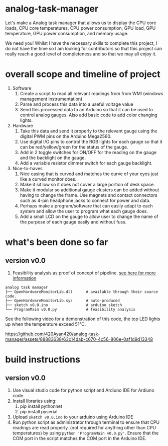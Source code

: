 # analog-task-manager
Let's make a Analog task manager that allows us to display the CPU core loads, CPU core temperatures, CPU power consumption, GPU load, GPU temperature, GPU power consumption, and memory usage.

We need you! Whilst I have the necessary skills to complete this project, I do not have the time so I am looking for contributors so that this project can really reach a good level of completeness and so that we may all enjoy it.

# overall scope and timeline of project
1.  Software
    1.  Create a script to read all relevant readings from from WMI (windows management instrumentation)
    2.  Parse and process this data into a useful voltage value
    3.  Send this processed data to an Arduino so that it can be used to control analog gauges. Also add basic code to add color changing lights.
2.  Hardware
    1. Take this data and send it properly to the relevant gauge using the digital PWM pins on the Arduino Mega2560.
    2. Use digital I/O pins to control the RGB lights for each gauge so that it can be red/yellow/green for the status of the gauge.
    3. Add in 2 toggle switches for ON/OFF for the reading on the gauge and the backlight on the gauge.
    4. Add a variable resistor dimmer switch for each gauge backlight.
3.  Nice-to-haves
    1. Nice casing that is curved and matches the curve of your eyes just like a curved monitor does.
    2. Make it sit low so it does not cover a large portion of desk space.
    3. Make it modular so additional gauge clusters can be added without having to change the frame. Use magnets and contact connectors such as 4-pin headphone jacks to connect for power and data.
    4. Perhaps make a program/software that can easily adapt to each system and allow the user to program what each gauge does.
    5. Add a small LCD on the gauge to allow user to change the name of the purpose of each gauge easily and without fuss.

# what's been done so far
## version v0.0
1. Feasibility analysis as proof of concept of pipeline. [see here for more information](https://ayanali.net/projects/2023-12-3-analog-task-manager/)
```
analog task manager
├── OpenHardwareMonitorLib.dll      # available through their source code.
├── OpenHardwareMonitorLib.sys      # auto-produced
├── sketch v0.0.ino                 # arduino sketch 
└── ProgramMain v0.0.py             # feasibility analysis
```
See the following video for a demonstration of this code, the top LED lights up when the temperature exceed 51°C.

https://github.com/420Ayan420/analog-task-manager/assets/88883638/63c14dab-c670-4c56-806e-0af1d9d13348

# build instructions
## version v0.0
1.  Use visual studio code for python script and Ardiuno IDE for Ardiuno code.
2.  Install libraries using:
    1.  pip install pythonnet
    2.  pip install pyserial
4.  Upload `sketch v0.0.ino` to your arduino using Arduino IDE
5.  Run python script as administrator through terminal to ensure that CPU readings are read properly. (not required for anything other than CPU temperatures) by using `python 'ProgramMain v0.0.py'`. Ensure that the COM port in the script matches the COM port in the Arduino IDE.
